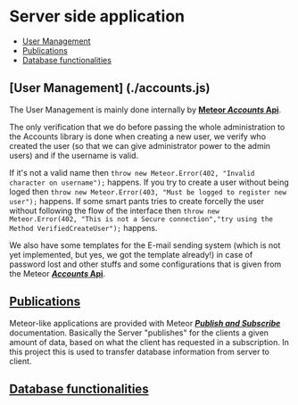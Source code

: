 # Server side application
  - [User Management](#user-management)
  - [Publications](#publications)
  - [Database functionalities](#database-functionalities)

## [User Management] (./accounts.js)
  The User Management is mainly done internally by [**Meteor _Accounts_ Api**][acc].
  
  The only verification that we do before passing the whole administration to the Accounts library is done when creating a new user,
  we verify who created the user (so that we can give administrator power to the admin users) and if the username is valid. 
  
  If it's not a valid name then `throw new Meteor.Error(402, "Invalid character on username");` happens.
  If you try to create a user without being loged then `throw new Meteor.Error(403, "Must be logged to register new user");` happens.
  If some smart pants tries to create forcelly the user without following the flow of the interface then
  `throw new Meteor.Error(402, "This is not a Secure connection","try using the Method VerifiedCreateUser");` happens.
  
  We also have some templates for the E-mail sending system (which is not yet implemented, but yes, we got the template already!) in case
  of password lost and other stuffs and some configurations that is given from the Meteor [**_Accounts_ Api**][acc].
  
## [Publications](./publication.js)
  Meteor-like applications are provided with Meteor [**_Publish and Subscribe_**][pubsub] documentation.
  Basically the Server "publishes" for the clients a given amount of data, based on what the client has requested in a subscription.
  In this project this is used to transfer database information from server to client.
  
## [Database functionalities](./database)
  
  
  [pubsub]:http://docs.meteor.com/#/basic/pubsub
  [acc]:http://docs.meteor.com/#/basic/accounts
